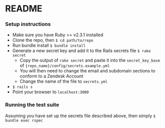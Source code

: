 # README

### Setup instructions
* Make sure you have Ruby >= v2.3.1 installed
* Clone the repo, then
`$ cd path/to/repo`
* Run bundle install
`$ bundle install`
* Generate a new secret key and add it to the Rails secrets file
`$ rake secret`
  * Copy the output of `rake secret` and paste it into the `secret_key_base` of `{repo_name}/config/secrets.example.yml`
  * You will then need to change the email and subdomain sections to conform to a Zendesk Account
  * Change the name of the file to `secrets.yml`
* `$ rails s`
* Point your browser to `localhost:3000`

### Running the test suite
Assuming you have set up the secrets file described above, then simply `$ bundle exec rspec`
